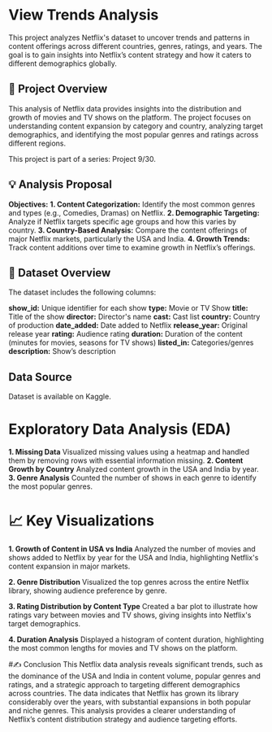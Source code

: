 # View Trends Analysis
This project analyzes Netflix's dataset to uncover trends and patterns in content offerings across different countries, genres, ratings, and years. The goal is to gain insights into Netflix’s content strategy and how it caters to different demographics globally.

## 📝 Project Overview
This analysis of Netflix data provides insights into the distribution and growth of movies and TV shows on the platform. The project focuses on understanding content expansion by category and country, analyzing target demographics, and identifying the most popular genres and ratings across different regions.

This project is part of a series: Project 9/30.

## 💡 Analysis Proposal
**Objectives:**
**1. Content Categorization:** Identify the most common genres and types (e.g., Comedies, Dramas) on Netflix.
**2. Demographic Targeting:** Analyze if Netflix targets specific age groups and how this varies by country.
**3. Country-Based Analysis:** Compare the content offerings of major Netflix markets, particularly the USA and India.
**4. Growth Trends:** Track content additions over time to examine growth in Netflix’s offerings.
## 📄 Dataset Overview
The dataset includes the following columns:

**show_id:** Unique identifier for each show
**type:** Movie or TV Show
**title:** Title of the show
**director:** Director's name
**cast:** Cast list
**country:** Country of production
**date_added:** Date added to Netflix
**release_year:** Original release year
**rating:** Audience rating
**duration:** Duration of the content (minutes for movies, seasons for TV shows)
**listed_in:** Categories/genres
**description:** Show’s description
## Data Source
Dataset is available on Kaggle.

# Exploratory Data Analysis (EDA)
**1. Missing Data**
    Visualized missing values using a heatmap and handled them by removing rows with essential information missing.
**2. Content Growth by Country**
Analyzed content growth in the USA and India by year.
**3. Genre Analysis**
Counted the number of shows in each genre to identify the most popular genres.

# 📈 Key Visualizations
**1. Growth of Content in USA vs India**
Analyzed the number of movies and shows added to Netflix by year for the USA and India, highlighting Netflix's content expansion in major markets.

**2. Genre Distribution**
Visualized the top genres across the entire Netflix library, showing audience preference by genre.

**3. Rating Distribution by Content Type**
Created a bar plot to illustrate how ratings vary between movies and TV shows, giving insights into Netflix's target demographics.

**4. Duration Analysis**
Displayed a histogram of content duration, highlighting the most common lengths for movies and TV shows on the platform.

#✍️ Conclusion
This Netflix data analysis reveals significant trends, such as the dominance of the USA and India in content volume, popular genres and ratings, and a strategic approach to targeting different demographics across countries. The data indicates that Netflix has grown its library considerably over the years, with substantial expansions in both popular and niche genres. This analysis provides a clearer understanding of Netflix’s content distribution strategy and audience targeting efforts.
